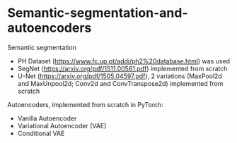 # Semantic-segmentation-and-autoencoders

Semantic segmentation
- PH Dataset (https://www.fc.up.pt/addi/ph2%20database.html) was used
- SegNet (https://arxiv.org/pdf/1511.00561.pdf) implemented from scratch
- U-Net (https://arxiv.org/pdf/1505.04597.pdf), 2 variations (MaxPool2d and MaxUnpool2d; Conv2d and ConvTranspose2d) implemented from scratch

Autoencoders, implemented from scratch in PyTorch:
- Vanilla Autoencoder
- Variational Autoencoder (VAE)
- Conditional VAE
